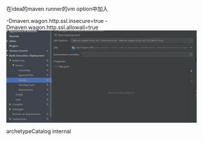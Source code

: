 在idea的maven runner的vm option中加入

-Dmaven.wagon.http.ssl.insecure=true -Dmaven.wagon.http.ssl.allowall=true
<img src="./pictures/Annotation 2020-03-25 005115.png"  div align=center />

archetypeCatalog
internal